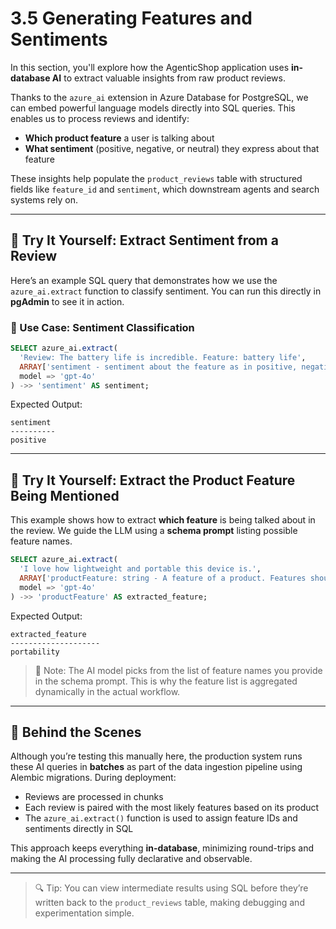 # 3.5 Generating Features and Sentiments

In this section, you'll explore how the AgenticShop application uses **in-database AI** to extract valuable insights from raw product reviews.

Thanks to the `azure_ai` extension in Azure Database for PostgreSQL, we can embed powerful language models directly into SQL queries. This enables us to process reviews and identify:

- **Which product feature** a user is talking about
- **What sentiment** (positive, negative, or neutral) they express about that feature

These insights help populate the `product_reviews` table with structured fields like `feature_id` and `sentiment`, which downstream agents and search systems rely on.

---

## 🧪 Try It Yourself: Extract Sentiment from a Review

Here’s an example SQL query that demonstrates how we use the `azure_ai.extract` function to classify sentiment. You can run this directly in **pgAdmin** to see it in action.

### 📌 Use Case: Sentiment Classification

```sql
SELECT azure_ai.extract(
  'Review: The battery life is incredible. Feature: battery life',
  ARRAY['sentiment - sentiment about the feature as in positive, negative, or neutral'],
  model => 'gpt-4o'
) ->> 'sentiment' AS sentiment;
```

Expected Output:

```
sentiment
----------
positive
```

---

## 🧪 Try It Yourself: Extract the Product Feature Being Mentioned

This example shows how to extract **which feature** is being talked about in the review. We guide the LLM using a **schema prompt** listing possible feature names.

```sql
SELECT azure_ai.extract(
  'I love how lightweight and portable this device is.',
  ARRAY['productFeature: string - A feature of a product. Features should be from: weight, battery life, screen quality, portability or NULL'],
  model => 'gpt-4o'
) ->> 'productFeature' AS extracted_feature;
```

Expected Output:

```
extracted_feature
--------------------
portability
```

> 🧠 Note: The AI model picks from the list of feature names you provide in the schema prompt. This is why the feature list is aggregated dynamically in the actual workflow.

---

## 🧩 Behind the Scenes

Although you’re testing this manually here, the production system runs these AI queries in **batches** as part of the data ingestion pipeline using Alembic migrations. During deployment:

- Reviews are processed in chunks
- Each review is paired with the most likely features based on its product
- The `azure_ai.extract()` function is used to assign feature IDs and sentiments directly in SQL

This approach keeps everything **in-database**, minimizing round-trips and making the AI processing fully declarative and observable.

---

> 🔍 Tip: You can view intermediate results using SQL before they’re written back to the `product_reviews` table, making debugging and experimentation simple.
